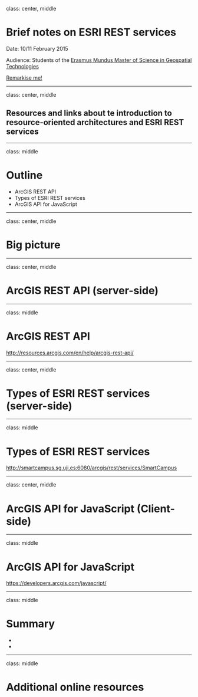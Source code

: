 class: center, middle
# Brief notes on ESRI REST services

Date: 10/11 February 2015

Audience: Students of the [Erasmus Mundus Master of Science in Geospatial Technologies](http://mastergeotech.info/)  

[Remarkise me!](https://gnab.github.io/remark/remarkise?url=https://raw.githubusercontent.com/cgranell/notebook/master/lectures/2015-02-10-EM-ESRI-WS.md)

---
class: center, middle
## Resources and links about te introduction to resource-oriented architectures and ESRI REST services

---
class: middle
# Outline
* ArcGIS REST API 
* Types of ESRI REST services
* ArcGIS API for JavaScript

---
class: center, middle
# Big picture

---
class: center, middle
# ArcGIS REST API (server-side)

---
class: middle
# ArcGIS REST API

http://resources.arcgis.com/en/help/arcgis-rest-api/

---
class: center, middle
# Types of ESRI REST services (server-side)

---
class: middle
# Types of ESRI REST services
http://smartcampus.sg.uji.es:6080/arcgis/rest/services/SmartCampus

---
class: center, middle
# ArcGIS API for JavaScript (Client-side)

---
class: middle
# ArcGIS API for JavaScript
https://developers.arcgis.com/javascript/


---
class: middle
# Summary
*
*

---
class: middle
# Additional online resources


